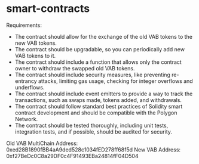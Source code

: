 # smart-contracts
Requirements:

- The contract should allow for the exchange of the old VAB tokens to the new VAB tokens.
- The contract should be upgradable, so you can periodically add new VAB tokens to it.
- The contract should include a function that allows only the contract owner to withdraw the swapped old VAB tokens.
- The contract should include security measures, like preventing re-entrancy attacks, limiting gas usage, checking for integer overflows and underflows.
- The contract should include event emitters to provide a way to track the transactions, such as swaps made, tokens added, and withdrawals.
- The contract should follow standard best practices of Solidity smart contract development and should be compatible with the Polygon Network.
- The contract should be tested thoroughly, including unit tests, integration tests, and if possible, should be audited for security.


Old VAB MultiChain Address: 0xed28B1890fBB4aA9ded528c1034fED278ff68f5d
New VAB Address: 0xf27BeDc0C8a29DF0c4F91493EBa24814fF04D504